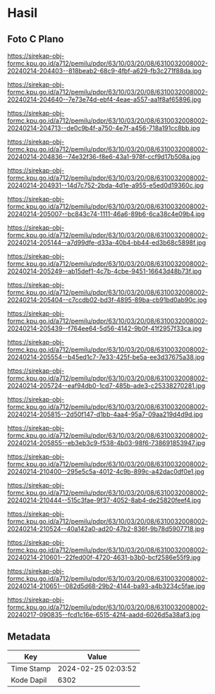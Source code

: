 # Hasil

## Foto C Plano

https://sirekap-obj-formc.kpu.go.id/a712/pemilu/pdpr/63/10/03/20/08/6310032008002-20240214-204403--818beab2-68c9-4fbf-a629-fb3c271f88da.jpg

https://sirekap-obj-formc.kpu.go.id/a712/pemilu/pdpr/63/10/03/20/08/6310032008002-20240214-204640--7e73e74d-ebf4-4eae-a557-aa1f8af65896.jpg

https://sirekap-obj-formc.kpu.go.id/a712/pemilu/pdpr/63/10/03/20/08/6310032008002-20240214-204713--de0c9b4f-a750-4e7f-a456-718a191cc8bb.jpg

https://sirekap-obj-formc.kpu.go.id/a712/pemilu/pdpr/63/10/03/20/08/6310032008002-20240214-204836--74e32f36-f8e6-43a1-978f-ccf9d17b508a.jpg

https://sirekap-obj-formc.kpu.go.id/a712/pemilu/pdpr/63/10/03/20/08/6310032008002-20240214-204931--14d7c752-2bda-4d1e-a955-e5ed0d19360c.jpg

https://sirekap-obj-formc.kpu.go.id/a712/pemilu/pdpr/63/10/03/20/08/6310032008002-20240214-205007--bc843c74-1111-46a6-89b6-6ca38c4e09b4.jpg

https://sirekap-obj-formc.kpu.go.id/a712/pemilu/pdpr/63/10/03/20/08/6310032008002-20240214-205144--a7d99dfe-d33a-40b4-bb44-ed3b68c5898f.jpg

https://sirekap-obj-formc.kpu.go.id/a712/pemilu/pdpr/63/10/03/20/08/6310032008002-20240214-205249--ab15def1-4c7b-4cbe-9451-16643d48b73f.jpg

https://sirekap-obj-formc.kpu.go.id/a712/pemilu/pdpr/63/10/03/20/08/6310032008002-20240214-205404--c7ccdb02-bd3f-4895-89ba-cb91bd0ab90c.jpg

https://sirekap-obj-formc.kpu.go.id/a712/pemilu/pdpr/63/10/03/20/08/6310032008002-20240214-205439--f764ee64-5d56-4142-9b0f-41f2957f33ca.jpg

https://sirekap-obj-formc.kpu.go.id/a712/pemilu/pdpr/63/10/03/20/08/6310032008002-20240214-205554--b45ed1c7-7e33-425f-be5a-ee3d37675a38.jpg

https://sirekap-obj-formc.kpu.go.id/a712/pemilu/pdpr/63/10/03/20/08/6310032008002-20240214-205724--eaf94db0-1cd7-485b-ade3-c25338270281.jpg

https://sirekap-obj-formc.kpu.go.id/a712/pemilu/pdpr/63/10/03/20/08/6310032008002-20240214-205815--2d50f147-d1bb-4aa4-95a7-09aa219d4d9d.jpg

https://sirekap-obj-formc.kpu.go.id/a712/pemilu/pdpr/63/10/03/20/08/6310032008002-20240214-205855--eb3eb3c9-f538-4b03-98f6-738691853947.jpg

https://sirekap-obj-formc.kpu.go.id/a712/pemilu/pdpr/63/10/03/20/08/6310032008002-20240214-210400--295e5c5a-4012-4c9b-899c-a42dac0df0e1.jpg

https://sirekap-obj-formc.kpu.go.id/a712/pemilu/pdpr/63/10/03/20/08/6310032008002-20240214-210444--515c3fae-9f37-4052-8ab4-de25820feef4.jpg

https://sirekap-obj-formc.kpu.go.id/a712/pemilu/pdpr/63/10/03/20/08/6310032008002-20240214-210524--40a142a0-ad20-47b2-836f-9b78d5907718.jpg

https://sirekap-obj-formc.kpu.go.id/a712/pemilu/pdpr/63/10/03/20/08/6310032008002-20240214-210601--22fed00f-4720-4631-b3b0-bcf2586e55f9.jpg

https://sirekap-obj-formc.kpu.go.id/a712/pemilu/pdpr/63/10/03/20/08/6310032008002-20240214-210651--082d5d68-29b2-4144-ba93-a4b3234c5fae.jpg

https://sirekap-obj-formc.kpu.go.id/a712/pemilu/pdpr/63/10/03/20/08/6310032008002-20240217-090835--fcd1c16e-6515-42f4-aadd-6026d5a38af3.jpg


## Metadata

| Key        | Value               |
| ---------- | ------------------- |
| Time Stamp | 2024-02-25 02:03:52 |
| Kode Dapil | 6302                |



